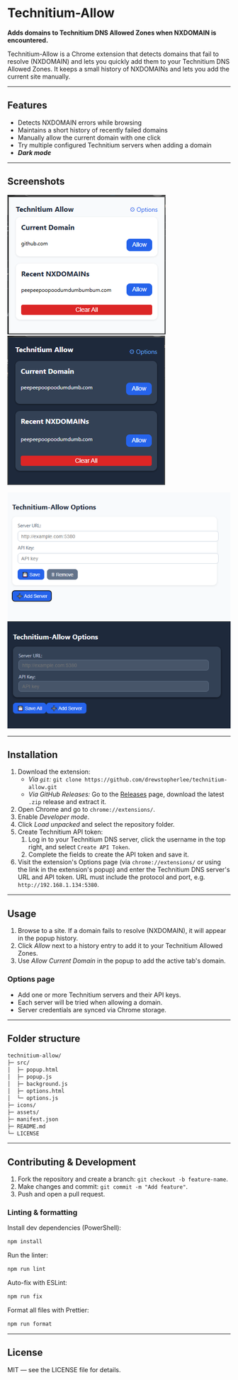 # Technitium-Allow

**Adds domains to Technitium DNS Allowed Zones when NXDOMAIN is encountered.**

Technitium-Allow is a Chrome extension that detects domains that fail to resolve (NXDOMAIN) and lets you quickly add them to your Technitium DNS Allowed Zones. It keeps a small history of NXDOMAINs and lets you add the current site manually.

---

## Features

- Detects NXDOMAIN errors while browsing
- Maintains a short history of recently failed domains
- Manually allow the current domain with one click
- Try multiple configured Technitium servers when adding a domain
- ***Dark mode***

---

## Screenshots

![Popup Light](assets/popup-light.png)![Popup Dark](assets/popup-dark.png)

![Options Light](assets/options-light.png)![Options Dark](assets/options-dark.png)

---

## Installation

1. Download the extension:
   - *Via `git`:* `git clone https://github.com/drewstopherlee/technitium-allow.git`
   - *Via GitHub Releases:* Go to the [Releases](https://github.com/drewstopherlee/technitium-allow/releases) page, download the latest `.zip` release and extract it.
2. Open Chrome and go to `chrome://extensions/`.
3. Enable *Developer mode*.
4. Click *Load unpacked* and select the repository folder.
5. Create Technitium API token:
   1. Log in to your Technitium DNS server, click the username in the top right, and select `Create API Token`.
   2. Complete the fields to create the API token and save it.
6. Visit the extension's Options page (via `chrome://extensions/` or using the link in the extension's popup) and enter the Technitium DNS server's URL and API token. URL must include the protocol and port, e.g. `http://192.168.1.134:5380`.

---

## Usage

1. Browse to a site. If a domain fails to resolve (NXDOMAIN), it will appear in the popup history.
2. Click *Allow* next to a history entry to add it to your Technitium Allowed Zones.
3. Use *Allow Current Domain* in the popup to add the active tab's domain.

### Options page

- Add one or more Technitium servers and their API keys.
- Each server will be tried when allowing a domain.
- Server credentials are synced via Chrome storage.

---

## Folder structure

```text
technitium-allow/
├─ src/
│  ├─ popup.html
│  ├─ popup.js
│  ├─ background.js
│  ├─ options.html
│  └─ options.js
├─ icons/
├─ assets/
├─ manifest.json
├─ README.md
└─ LICENSE
```

---

## Contributing & Development

1. Fork the repository and create a branch: `git checkout -b feature-name`.
2. Make changes and commit: `git commit -m "Add feature"`.
3. Push and open a pull request.

### Linting & formatting

Install dev dependencies (PowerShell):

```powershell
npm install
```

Run the linter:

```powershell
npm run lint
```

Auto-fix with ESLint:

```powershell
npm run fix
```

Format all files with Prettier:

```powershell
npm run format
```

---

## License

MIT — see the LICENSE file for details.
